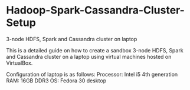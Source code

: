 # Hadoop-Spark-Cassandra-Cluster-Setup
3-node HDFS, Spark and Cassandra cluster on laptop

This is a detailed guide on how to create a sandbox 3-node HDFS, Spark and Cassandra cluster on a laptop using virtual machines hosted on VirtualBox.

Configuration of laptop is as follows:
Processor: Intel i5 4th generation
RAM: 16GB DDR3
OS: Fedora 30 desktop

